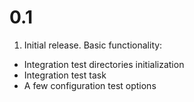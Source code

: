 # 0.1

1. Initial release. Basic functionality:
  * Integration test directories initialization
  * Integration test task
  * A few configuration test options
